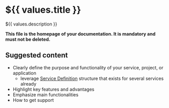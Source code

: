 # ${{ values.title }}

${{ values.description }}

**This file is the homepage of your documentation. It is mandatory and must not be deleted.**

## Suggested content

* Clearly define the purpose and functionality of your service, project, or application 
  * leverage [Service Definition](https://github.com/BCDevOps/openshift-wiki/blob/0ff5d39f767e89b1b8fac8ccda9901b3e18a672a/docs/OCP/ServiceDefinition.md) structure that exists for several services already 
* Highlight key features and advantages
* Emphasize main functionalities
* How to get support

